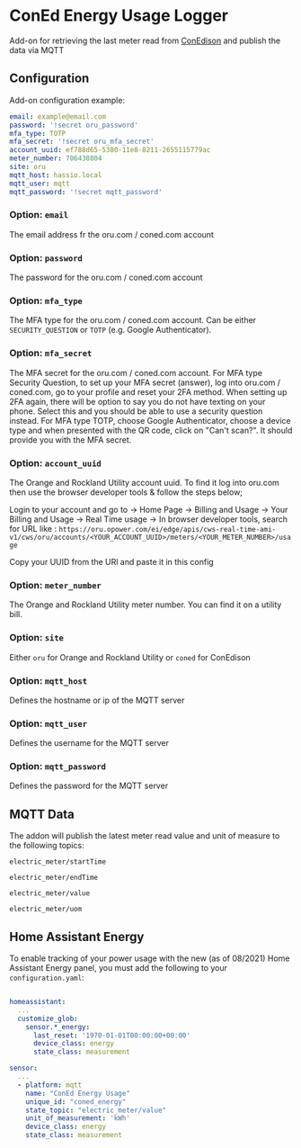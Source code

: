 # ConEd Energy Usage Logger

Add-on for retrieving the last meter read from [ConEdison](coned.com) and publish the data via MQTT

## Configuration

Add-on configuration example:

```yaml
email: example@email.com
password: '!secret oru_password'
mfa_type: TOTP
mfa_secret: '!secret oru_mfa_secret'
account_uuid: ef788d65-5380-11e8-8211-2655115779ac
meter_number: 706438804
site: oru
mqtt_host: hassio.local
mqtt_user: mqtt
mqtt_password: '!secret mqtt_password'
```
### Option: `email`

The email address fr the oru.com / coned.com account

### Option: `password`

The password for the oru.com / coned.com account

### Option: `mfa_type`

The MFA type for the oru.com / coned.com account. Can be either `SECURITY_QUESTION` or `TOTP` (e.g. Google Authenticator).

### Option: `mfa_secret`

The MFA secret for the oru.com / coned.com account. For MFA type Security Question, to set up your MFA secret (answer), log into oru.com / coned.com, go to your profile and reset your 2FA method. When setting up 2FA again, there will be option to say you do not have texting on your phone. Select this and you should be able to use a security question instead.
For MFA type TOTP, choose Google Authenticator, choose a device type and when presented with the QR code, click on "Can't scan?". It should provide you with the MFA secret.

### Option: `account_uuid`

The Orange and Rockland Utility account uuid. To find it log into oru.com then use the browser developer tools & follow the steps below;

Login to your account and go to
-> Home Page
-> Billing and Usage
-> Your Billing and Usage
-> Real Time usage
-> In browser developer tools, search for URL like : ```https://oru.opower.com/ei/edge/apis/cws-real-time-ami-v1/cws/oru/accounts/<YOUR_ACCOUNT_UUID>/meters/<YOUR_METER_NUMBER>/usage```

Copy your UUID from the URl and paste it in this config

### Option: `meter_number`

The Orange and Rockland Utility meter number. You can find it on a utility bill.

### Option: `site`

Either `oru` for Orange and Rockland Utility or `coned` for ConEdison

### Option: `mqtt_host`

Defines the hostname or ip of the MQTT server

### Option: `mqtt_user`

Defines the username for the MQTT server

### Option: `mqtt_password`

Defines the password for the MQTT server


## MQTT Data

The addon will publish the latest meter read value and unit of measure to the following topics:

`electric_meter/startTime`

`electric_meter/endTime`

`electric_meter/value`

`electric_meter/uom`

## Home Assistant Energy

To enable tracking of your power usage with the new (as of 08/2021) Home Assistant Energy panel, you must add the following to your `configuration.yaml`:

```yaml

homeassistant:
  ...
  customize_glob:
    sensor.*_energy:
      last_reset: '1970-01-01T00:00:00+00:00'
      device_class: energy
      state_class: measurement

sensor:
  ...
  - platform: mqtt
    name: "ConEd Energy Usage"
    unique_id: "coned_energy"
    state_topic: "electric_meter/value"
    unit_of_measurement: 'kWh'
    device_class: energy
    state_class: measurement

```
